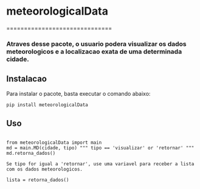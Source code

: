 # meteorologicalData
==============================

### Atraves desse pacote, o usuario podera visualizar os dados meteorologicos e a localizacao exata de uma determinada cidade.

## Instalacao

Para instalar o pacote, basta executar o comando abaixo:

<pre><code>pip install meteorologicalData</code></pre>

## Uso

<pre><code>
from meteorologicalData import main
md = main.MD(cidade, tipo) """ tipo == 'visualizar' or 'retornar' """
md.retorna_dados()

Se tipo for igual a 'retornar', use uma variavel para receber a lista com os dados meteorologicos.

lista = retorna_dados()
</code></pre>


